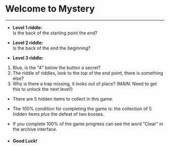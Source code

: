 # Welcome to Mystery
---
* **Level 1 riddle:**<br>
Is the back of the starting point the end?

* **Level 2 riddle:**<br>
Is the back of the end the beginning?

* **Level 3 riddle:**<br>
1. Blue, is the "4" below the button a secret?
2. The riddle of riddles, look to the top of the end point, there is something else?
3. Why is there a trap missing, it looks out of place? (MAIN: Need to get this to unlock the next level!)

* There are 5 hidden items to collect in this game.

* The 100% condition for completing the game is: the collection of 5 hidden items plus the defeat of two bosses.

* If you complete 100% of the game progress can see the word "Clear" in the archive interface.

* #### Good Luck!